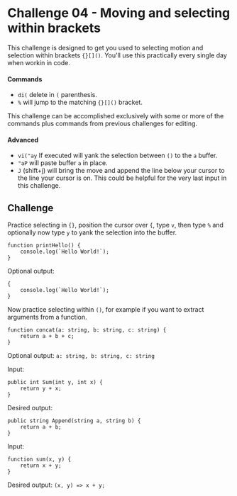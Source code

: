 # Challenge 04 - Moving and selecting within brackets

This challenge is designed to get you used to selecting motion and selection within brackets `{}[]()`.  You'll use this practically every single day when workin in code.

#### Commands

* `di(` delete in `(` parenthesis.
* `%` will jump to the matching `{}[]()` bracket.

This challenge can be accomplished exclusively with some or more of the commands plus commands from previous challenges for editing.

#### Advanced

* `vi("ay` If executed will yank the selection between `()` to the `a` buffer.
* `"aP` will paste buffer `a` in place.
* `J` (shift+j) will bring the move and append the line below your cursor to the line your cursor is on.  This could be helpful for the very last input in this challenge.

## Challenge

Practice selecting in `{}`, position the cursor over `{`, type `v`, then type `%` and optionally now type `y` to yank the selection into the buffer.

```
function printHello() {
    console.log(`Hello World!`);
}
```

Optional output:
```
{
    console.log(`Hello World!`);
}
```

Now practice selecting within `()`, for example if you want to extract arguments from a function.

```
function concat(a: string, b: string, c: string) {
    return a + b + c;
}
```

Optional output: `a: string, b: string, c: string`

Input:

```
public int Sum(int y, int x) {
    return y + x;
}
```

Desired output:

```
public string Append(string a, string b) {
    return a + b;
}
```

Input:

```
function sum(x, y) {
    return x + y;
}
```

Desired output: `(x, y) => x + y;`